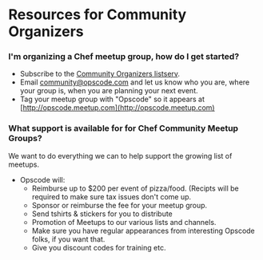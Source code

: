 Resources for Community Organizers
==================================

### I'm organizing a Chef meetup group, how do I get started?

-   Subscribe to the [Community Organizers
    listserv](https://groups.google.com/d/forum/opscode-community-organizers).
-   Email community@opscode.com and let us know who you are, where your
    group is, when you are planning your next event.
-   Tag your meetup group with "Opscode" so it appears at
    [http://opscode.meetup.com](http://opscode.meetup.com)

### What support is available for for Chef Community Meetup Groups?

We want to do everything we can to help support the growing list of
meetups.

-   Opscode will:
    -   Reimburse up to $200 per event of pizza/food. (Recipts will be
        required to make sure tax issues don't come up.
    -   Sponsor or reimburse the fee for your meetup group.
    -   Send tshirts & stickers for you to distribute
    -   Promotion of Meetups to our various lists and channels.
    -   Make sure you have regular appearances from interesting Opscode
        folks, if you want that.
    -   Give you discount codes for training etc.

